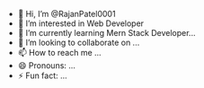 - 👋 Hi, I’m @RajanPatel0001
- 👀 I’m interested in Web Developer
- 🌱 I’m currently learning Mern Stack Developer...
- 💞️ I’m looking to collaborate on ...
- 📫 How to reach me ...
- 😄 Pronouns: ...
- ⚡ Fun fact: ...

<!---
RajanPatel0001/RajanPatel0001 is a ✨ special ✨ repository because its `README.md` (this file) appears on your GitHub profile.
You can click the Preview link to take a look at your changes.
--->

